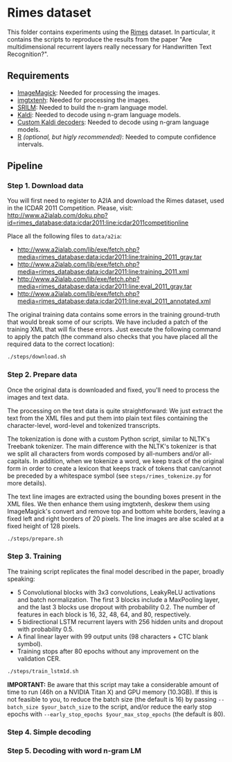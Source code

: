 # Rimes dataset

This folder contains experiments using the [Rimes](http://www.a2ialab.com/doku.php?id=rimes_database:start) dataset.
In particular, it contains the scripts to reproduce the results from the paper
"Are multidimensional recurrent layers really necessary for Handwritten Text Recognition?".

## Requirements
- [ImageMagick](https://www.imagemagick.org/):
  Needed for processing the images.
- [imgtxtenh](https://github.com/mauvilsa/imgtxtenh):
  Needed for processing the images.
- [SRILM](http://www.speech.sri.com/projects/srilm/):
  Needed to build the n-gram language model.
- [Kaldi](https://github.com/kaldi-asr/kaldi):
  Needed to decode using n-gram language models.
- [Custom Kaldi decoders](https://github.com/jpuigcerver/kaldi-decoders):
  Needed to decode using n-gram language models.
- [R](https://www.r-project.org/) _(optional, but higly recommended)_:
  Needed to compute confidence intervals.

## Pipeline

### Step 1. Download data

You will first need to register to A2IA and download the Rimes dataset, used in
the ICDAR 2011 Competition. Please, visit:
http://www.a2ialab.com/doku.php?id=rimes_database:data:icdar2011:line:icdar2011competitionline

Place all the following files to `data/a2ia`:

- http://www.a2ialab.com/lib/exe/fetch.php?media=rimes_database:data:icdar2011:line:training_2011_gray.tar
- http://www.a2ialab.com/lib/exe/fetch.php?media=rimes_database:data:icdar2011:line:training_2011.xml
- http://www.a2ialab.com/lib/exe/fetch.php?media=rimes_database:data:icdar2011:line:eval_2011_gray.tar
- http://www.a2ialab.com/lib/exe/fetch.php?media=rimes_database:data:icdar2011:line:eval_2011_annotated.xml

The original training data contains some errors in the training ground-truth
that would break some of our scripts. We have included a patch of the training
XML that will fix these errors. Just execute the following command to apply
the patch (the command also checks that you have placed all the required data
to the correct location):

```bash
./steps/download.sh
```

### Step 2. Prepare data

Once the original data is downloaded and fixed, you'll need to process the
images and text data.

The processing on the text data is quite straightforward: We just extract the
text from the XML files and put them into plain text files containing the
character-level, word-level and tokenized transcripts.

The tokenization is done with a custom Python script, similar to NLTK's
Treebank tokenizer. The main difference with the NLTK's tokenizer is that
we split all characters from words composed by all-numbers and/or all-capitals.
In addition, when we tokenize a word, we keep track of the original form in
order to create a lexicon that keeps track of tokens that can/cannot be preceded
by a whitespace symbol (see `steps/rimes_tokenize.py` for more details).

The text line images are extracted using the bounding boxes present in the XML
files. We then enhance them using imgtxtenh, deskew them using ImageMagick's
convert and remove top and bottom white borders, leaving a fixed left and right
borders of 20 pixels. The line images are alse scaled at a fixed height of 128
pixels.

```bash
./steps/prepare.sh
```

### Step 3. Training

The training script replicates the final model described in the paper,
broadly speaking:

- 5 Convolutional blocks with 3x3 convolutions, LeakyReLU activations
  and batch normalization. The first 3 blocks include a MaxPooling layer,
  and the last 3 blocks use dropout with probability 0.2. The number of
  features in each block is 16, 32, 48, 64, and 80, respectively.
- 5 bidirectional LSTM recurrent layers with 256 hidden units and dropout with
  probability 0.5.
- A final linear layer with 99 output units (98 characters + CTC blank symbol).
- Training stops after 80 epochs without any improvement on the validation
  CER.

```bash
./steps/train_lstm1d.sh
```

__IMPORTANT:__ Be aware that this script may take a considerable amount of time
to run (46h on a NVIDIA Titan X) and GPU memory (10.3GB). If this is not
feasible to you, to reduce the batch size (the default is 16) by passing
`--batch_size $your_batch_size` to the script, and/or reduce the early stop
epochs with `--early_stop_epochs $your_max_stop_epochs` (the default is 80).


### Step 4. Simple decoding

### Step 5. Decoding with word n-gram LM
